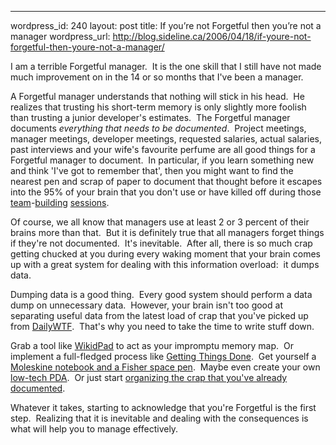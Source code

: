 --- 
wordpress_id: 240
layout: post
title: If you&#8217;re not Forgetful then you&#8217;re not a manager
wordpress_url: http://blog.sideline.ca/2006/04/18/if-youre-not-forgetful-then-youre-not-a-manager/

<p>I am a terrible Forgetful manager.  It is the one skill that I still have not made much improvement on in the 14 or so months that I've been a manager.</p>
<p>A Forgetful manager understands that nothing will stick in his head.  He realizes that trusting his short-term memory is only slightly more foolish than trusting a junior developer's estimates.  The Forgetful manager documents <em>everything that needs to be documented</em>.  Project meetings, manager meetings, developer meetings, requested salaries, actual salaries, past interviews and your wife's favourite perfume are all good things for a Forgetful manager to document.  In particular, if you learn something new and think 'I've got to remember that', then you might want to find the nearest pen and scrap of paper to document that thought before it escapes into the 95% of your brain that you don't use or have killed off during those <a href="http://www.trincoll.edu/orgs/xcountry/meet_photos/milk/images/Dsc01309(cahill%20puking).jpg">team</a>-<a href="http://www.further.com/~jlublin/images/cosmo/puking-cosmo.jpg">building</a> <a href="http://members.aol.com/killerspam/puke.jpg">sessions</a>.</p>
<p>Of course, we all know that managers use at least 2 or 3 percent of their brains more than that.  But it is definitely true that all managers forget things if they're not documented.  It's inevitable.  After all, there is so much crap getting chucked at you during every waking moment that your brain comes up with a great system for dealing with this information overload:  it dumps data.</p>
<p>Dumping data is a good thing.  Every good system should perform a data dump on unnecessary data.  However, your brain isn't too good at separating useful data from the latest load of crap that you've picked up from <a href="http://www.dailywtf.com/">DailyWTF</a>.  That's why you need to take the time to write stuff down.</p>
<p>Grab a tool like <a href="http://www.jhorman.org/wikidPad/">WikidPad</a> to act as your impromptu memory map.  Or implement a full-fledged process like <a href="http://www.43folders.com/2004/09/08/getting-started-with-getting-things-done/">Getting Things Done</a>.  Get yourself a <a href="http://blogs.msdn.com/omars/archive/2005/01/29/362989.aspx">Moleskine notebook and a Fisher space pen</a>.  Maybe even create your own <a href="http://www.diyplanner.com/templates/official/hpda">low-tech PDA</a>.  Or just start <a href="http://www.lise.jp/a/noguchi.html">organizing the crap that you've already documented</a>.</p>
<p>Whatever it takes, starting to acknowledge that you're Forgetful is the first step.  Realizing that it is inevitable and dealing with the consequences is what will help you to manage effectively.</p>
